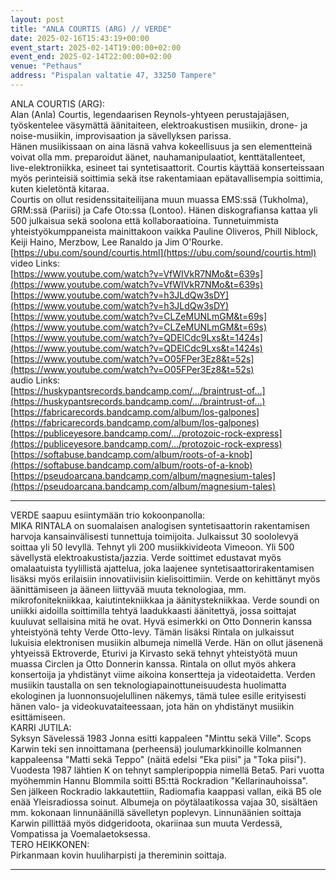 ```yaml
---
layout: post
title: "ANLA COURTIS (ARG) // VERDE"
date: 2025-02-16T15:43:19+00:00
event_start: 2025-02-14T19:00:00+02:00
event_end: 2025-02-14T22:00:00+02:00
venue: "Pethaus"
address: "Pispalan valtatie 47, 33250 Tampere"
---
```


ANLA COURTIS (ARG):  
Alan (Anla) Courtis, legendaarisen Reynols-yhtyeen perustajajäsen, työskentelee väsymättä äänitaiteen, elektroakustisen musiikin, drone- ja noise-musiikin, improvisaation ja sävellyksen parissa.  
Hänen musiikissaan on aina läsnä vahva kokeellisuus ja sen elementteinä voivat olla mm. preparoidut äänet, nauhamanipulaatiot, kenttätallenteet, live-elektroniikka, esineet tai syntetisaattorit. Courtis käyttää konserteissaan myös perinteisiä soittimia sekä itse rakentamiaan epätavallisempia soittimia, kuten kieletöntä kitaraa.  
Courtis on ollut residenssitaiteilijana muun muassa EMS:ssä (Tukholma), GRM:ssä (Pariisi) ja Cafe Oto:ssa (Lontoo). Hänen diskografiansa kattaa yli 500 julkaisua sekä soolona että kollaboraatioina. Tunnetuimmista yhteistyökumppaneista mainittakoon vaikka Pauline Oliveros, Phill Niblock, Keiji Haino, Merzbow, Lee Ranaldo ja Jim O'Rourke.  
[https://ubu.com/sound/courtis.html](https://ubu.com/sound/courtis.html)  
video Links:  
[https://www.youtube.com/watch?v=VfWIVkR7NMo&t=639s](https://www.youtube.com/watch?v=VfWIVkR7NMo&t=639s)  
[https://www.youtube.com/watch?v=h3JLdQw3sDY](https://www.youtube.com/watch?v=h3JLdQw3sDY)  
[https://www.youtube.com/watch?v=CLZeMUNLmGM&t=69s](https://www.youtube.com/watch?v=CLZeMUNLmGM&t=69s)  
[https://www.youtube.com/watch?v=QDElCdc9Lxs&t=1424s](https://www.youtube.com/watch?v=QDElCdc9Lxs&t=1424s)  
[https://www.youtube.com/watch?v=O05FPer3Ez8&t=52s](https://www.youtube.com/watch?v=O05FPer3Ez8&t=52s)  
audio Links:  
[https://huskypantsrecords.bandcamp.com/…/braintrust-of…](https://huskypantsrecords.bandcamp.com/…/braintrust-of…)  
[https://fabricarecords.bandcamp.com/album/los-galpones](https://fabricarecords.bandcamp.com/album/los-galpones)  
[https://publiceyesore.bandcamp.com/…/protozoic-rock-express](https://publiceyesore.bandcamp.com/…/protozoic-rock-express)  
[https://softabuse.bandcamp.com/album/roots-of-a-knob](https://softabuse.bandcamp.com/album/roots-of-a-knob)  
[https://pseudoarcana.bandcamp.com/album/magnesium-tales](https://pseudoarcana.bandcamp.com/album/magnesium-tales)  
* * *  
VERDE saapuu esiintymään trio kokoonpanolla:  
MIKA RINTALA on suomalaisen analogisen syntetisaattorin rakentamisen harvoja kansainvälisesti tunnettuja toimijoita. Julkaissut 30 soololevyä soittaa yli 50 levyllä. Tehnyt yli 200 musiikkivideota Vimeoon. Yli 500 sävellystä elektroakustista/jazzia. Verde soittimet edustavat myös omalaatuista tyylillistä ajattelua, joka laajenee syntetisaattorirakentamisen lisäksi myös erilaisiin innovatiivisiin kielisoittimiin. Verde on kehittänyt myös äänittämiseen ja ääneen liittyvää muuta teknologiaa, mm. mikrofonitekniikkaa, kaiutintekniikkaa ja äänitystekniikkaa. Verde soundi on uniikki aidoilla soittimilla tehtyä laadukkaasti äänitettyä, jossa soittajat kuuluvat sellaisina mitä he ovat. Hyvä esimerkki on Otto Donnerin kanssa yhteistyönä tehty Verde Otto-levy. Tämän lisäksi Rintala on julkaissut lukuisia elektronisen musiikin albumeja nimellä Verde. Hän on ollut jäsenenä yhtyeissä Ektroverde, Eturivi ja Kirvasto sekä tehnyt yhteistyötä muun muassa Circlen ja Otto Donnerin kanssa. Rintala on ollut myös ahkera konsertoija ja yhdistänyt viime aikoina konsertteja ja videotaidetta. Verden musiikin taustalla on sen teknologiapainottuneisuudesta huolimatta ekologinen ja luonnonsuojelullinen näkemys, tämä tulee esille erityisesti hänen valo- ja videokuvataiteessaan, jota hän on yhdistänyt musiikin esittämiseen.  
KARRI JUTILA:  
Syksyn Sävelessä 1983 Jonna esitti kappaleen "Minttu sekä Ville". Scops Karwin teki sen innoittamana (perheensä) joulumarkkinoille kolmannen kappaleensa "Matti sekä Teppo" (näitä edelsi "Eka piisi" ja "Toka piisi"). Vuodesta 1987 lähtien K on tehnyt sampleripoppia nimellä Beta5. Pari vuotta myöhemmin Hannu Blommila soitti B5:ttä Rockradion "Kellarinauhoissa". Sen jälkeen Rockradio lakkautettiin, Radiomafia kaappasi vallan, eikä B5 ole enää Yleisradiossa soinut. Albumeja on pöytälaatikossa vajaa 30, sisältäen mm. kokonaan linnunäänillä sävelletyn poplevyn. Linnunäänien soittaja Karwin pillittää myös didgeridoota, okariinaa sun muuta Verdessä, Vompatissa ja Voemalaetoksessa.  
TERO HEIKKONEN:  
Pirkanmaan kovin huuliharpisti ja thereminin soittaja.  
________________________________________________

